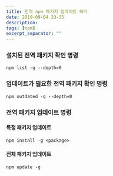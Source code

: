 ```yaml
---
title: 전역 npm 패키지 업데이트 하기
date: 2019-09-04 23-35
description: 
tags: [npm]
excerpt_separator: ""
---
```


### 설치된 전역 패키지 확인 명령

`npm list -g --depth=0`

### 업데이트가 필요한 전역 패키지 확인 명령

`npm outdated -g --depth=0`

### 전역 패키지 업데이트 명령

#### 특정 패키지 업데이트

`npm install -g <package>`

#### 전체 패키지 업데이트

`npm update -g`

